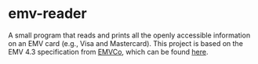 # emv-reader

A small program that reads and prints all the openly accessible information on an EMV card (e.g., Visa and Mastercard). This project is based on the EMV 4.3 specification from [EMVCo](http://www.emvco.com/), which can be found [here](http://www.emvco.com/specifications.aspx?id=223).